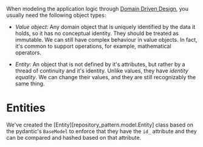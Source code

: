 When modeling the application logic through [Domain Driven
Design](https://lyz-code.github.io/blue-book/architecture/domain_driven_design/),
you usually need the following object types:

* *Value object*: Any domain object that is uniquely identified by the data it
    holds, so it has no conceptual identity. They should be treated as
    immutable. We can still have complex behaviour in value objects.
    In fact, it's common to support operations, for example, mathematical
    operators.

* *Entity*: An object that is not defined by it's attributes, but rather by
    a thread of continuity and it's identity. Unlike values, they have *identity
    equality*. We can change their values, and they are still recognizably the
    same thing.

# Entities

We've created the [Entity][repository_pattern.model.Entity] class based on the
pydantic's `BaseModel` to enforce that they have the `id_` attribute and they can
be compared and hashed based on that attribute.
